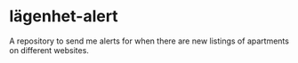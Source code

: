 # lägenhet-alert
A repository to send me alerts for when there are new listings of apartments on different websites.
